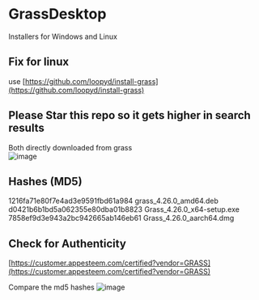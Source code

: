 # GrassDesktop
Installers for Windows and Linux
## Fix for linux
use [https://github.com/loopyd/install-grass](https://github.com/loopyd/install-grass)

## Please Star this repo so it gets higher in search results


Both directly downloaded from grass \
![image](https://github.com/user-attachments/assets/4a4bb813-db6a-4845-91d5-45d3a4d0c157)

## Hashes (MD5)
1216fa71e80f7e4ad3e9591fbd61a984  grass_4.26.0_amd64.deb \
d0421b6b1bd5a062355e80dba01b8823  Grass_4.26.0_x64-setup.exe \
7858ef9d3e943a2bc942665ab146eb61  Grass_4.26.0_aarch64.dmg 

## Check for Authenticity
[https://customer.appesteem.com/certified?vendor=GRASS](https://customer.appesteem.com/certified?vendor=GRASS)

Compare the md5 hashes
![image](https://github.com/user-attachments/assets/d15994c4-2166-46fa-84c1-41167e9110e8)

